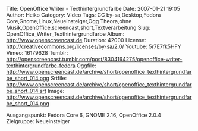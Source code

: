 Title: OpenOffice Writer - Texthintergrundfarbe
Date: 2007-01-21 19:05
Author: Heiko
Category: Video
Tags: CC by-sa,Desktop,Fedora Core,Gnome,Linux,Neueinsteiger,Ogg Theora,ohne Musik,OpenOffice,screencast,short,Textverarbeitung
Slug: OpenOffice_Writer_Texthintergrundfarbe
Album: http://www.openscreencast.de
Duration: 42000
License: http://creativecommons.org/licenses/by-sa/2.0/
Youtube: 5r7E7fk5HFY
Vimeo: 16179628
Tumblr: http://openscreencast.tumblr.com/post/8304164275/openoffice-writer-texthintergrundfarbe-fedora
Oggfile: http://www.openscreencast.de/archive/short/openoffice_texthintergrundfarbe_short_014.ogg
Srtfile: http://www.openscreencast.de/archive/short/openoffice_texthintergrundfarbe_short_014.srt
Image: http://www.openscreencast.de/archive/short/openoffice_texthintergrundfarbe_short_014.png

Ausgangspunkt: Fedora Core 6, GNOME 2.16, OpenOffice 2.0.4  
Zielgruppe: Neueinsteiger  

